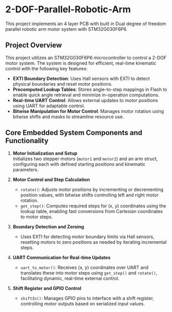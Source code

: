 # 2-DOF-Parallel-Robotic-Arm

This project implements an 4 layer PCB with built in Dual degree of freedom parallel robotic arm motor system with STM32G030F6P6.

## Project Overview

This project utilizes an STM32G030F6P6 microcontroller to control a 2-DOF motor system. The system is designed for efficient, real-time kinematic control with the following key features:

- **EXTI Boundary Detection**: Uses Hall sensors with EXTI to detect physical boundaries and reset motor positions.
- **Precomputed Lookup Tables**: Stores angle-to-step mappings in Flash to enable quick angle retrieval and minimize in-operation computations.
- **Real-time UART Control**: Allows external updates to motor positions using UART for adaptable control.
- **Bitwise Manipulation for Motor Control**: Manages motor rotation using bitwise shifts and masks to streamline resource use.

## Core Embedded System Components and Functionality

1. **Motor Initialization and Setup**  
   Initializes two stepper motors (`motor1` and `motor2`) and an arm struct, configuring each with defined starting positions and kinematic parameters.

2. **Motor Control and Step Calculation**
   - `rotate()`: Adjusts motor positions by incrementing or decrementing position values, with bitwise shifts controlling left and right motor rotation.
   - `get_step()`: Computes required steps for (x, y) coordinates using the lookup table, enabling fast conversions from Cartesian coordinates to motor steps.

3. **Boundary Detection and Zeroing**
   - Uses EXTI for detecting motor boundary limits via Hall sensors, resetting motors to zero positions as needed by iterating incremental steps.

4. **UART Communication for Real-time Updates**
   - `uart_to_motor()`: Receives (x, y) coordinates over UART and translates these into motor steps using `get_step()` and `rotate()`, facilitating dynamic, real-time external control.

5. **Shift Register and GPIO Control**
   - `shiftIn()`: Manages GPIO pins to interface with a shift register, controlling motor outputs based on serialized input values.


